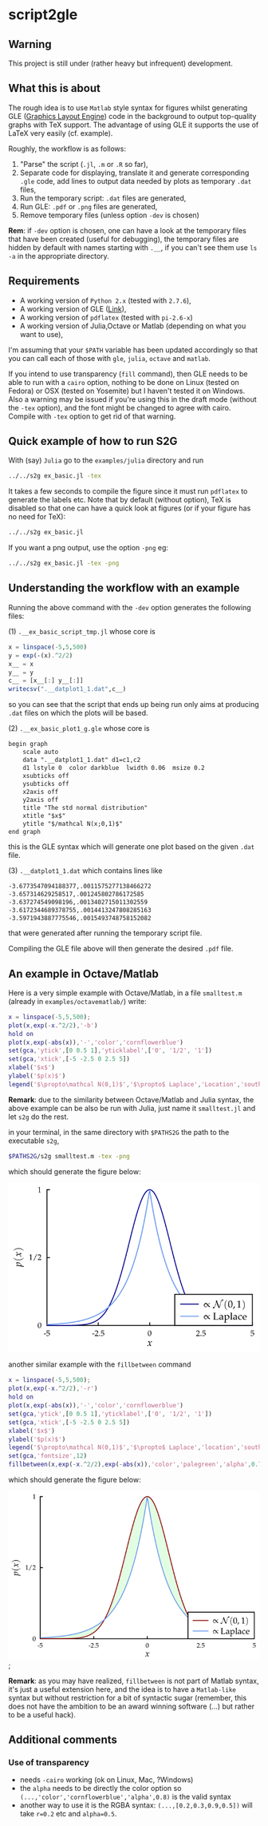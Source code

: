 # script2gle

## Warning

This project is still under (rather heavy but infrequent) development.

## What this is about

The rough idea is to use `Matlab` style syntax for figures whilst generating GLE ([Graphics Layout Engine](http://glx.sourceforge.net/index.html)) code in the background to output top-quality graphs with TeX support. The advantage of using GLE it supports the use of LaTeX very easily (cf. example).

Roughly, the workflow is as follows:

1. "Parse" the script (`.jl`, `.m` or `.R` so far),
2. Separate code for displaying, translate it and generate corresponding `.gle` code, add lines to output data needed by plots as temporary `.dat` files,
3. Run the temporary script: `.dat` files are generated,
4. Run GLE: `.pdf` or `.png` files are generated,
5. Remove temporary files (unless option `-dev` is chosen)

**Rem**: if `-dev` option is chosen, one can have a look at the temporary files that have been created (useful for debugging), the temporary files are hidden by default with names starting with `.__`, if you can't see them use `ls -a` in the appropriate directory.

## Requirements

- A working version of `Python 2.x` (tested with `2.7.6`),
- A working version of GLE ([Link](http://glx.sourceforge.net/index.html)),
- A working version of `pdflatex` (tested with `pi-2.6-x`)
- A working version of Julia,Octave or Matlab (depending on what you want to use),

I'm assuming that your `$PATH` variable has been updated accordingly so that you can call each of those with `gle`, `julia`, `octave` and `matlab`.

If you intend to use transparency (`fill` command), then GLE needs to be able to run with a `cairo` option, nothing to be done on Linux (tested on Fedora) or OSX (tested on Yosemite) but I haven't tested it on Windows. Also a warning may be issued if you're using this in the draft mode (without the `-tex` option), and the font might be changed to agree with cairo. Compile with `-tex` option to get rid of that warning.

## Quick example of how to run S2G

With (say) `Julia` go to the `examples/julia` directory and run

```Bash
../../s2g ex_basic.jl -tex
```

It takes a few seconds to compile the figure since it must run `pdflatex` to generate the labels etc. Note that by default (without option), TeX is disabled so that one can have a quick look at figures (or if your figure has no need for TeX):

```Bash
../../s2g ex_basic.jl
```

If you want a png output, use the option `-png` eg:

```Bash
../../s2g ex_basic.jl -tex -png
```

## Understanding the workflow with an example

Running the above command with the `-dev` option generates the following files:

(1) `.__ex_basic_script_tmp.jl` whose core is
```Julia
x = linspace(-5,5,500)
y = exp(-(x).^2/2)
x__ = x
y__ = y
c__ = [x__[:] y__[:]]
writecsv(".__datplot1_1.dat",c__)
```
so you can see that the script that ends up being run only aims at producing `.dat` files on which the plots will be based. 

(2) `.__ex_basic_plot1_g.gle` whose core is
```
begin graph
	scale auto
	data ".__datplot1_1.dat" d1=c1,c2
	d1 lstyle 0  color darkblue  lwidth 0.06  msize 0.2 
	xsubticks off 
	ysubticks off
	x2axis off
	y2axis off
	title "The std normal distribution"
	xtitle "$x$"
	ytitle "$/mathcal N(x;0,1)$"
end graph
```
this is the GLE syntax which will generate one plot based on the given `.dat` file.

(3) `.__datplot1_1.dat` which contains lines like
```
-3.6773547094188377,.0011575277138466272
-3.657314629258517,.001245802786172585
-3.637274549098196,.0013402715011302559
-3.6172344689378755,.0014413247808285163
-3.5971943887775546,.0015493748758152082
```
that were generated after running the temporary script file.

Compiling the GLE file above will then generate the desired `.pdf` file.

## An example in Octave/Matlab

Here is a very simple example with Octave/Matlab, in a file `smalltest.m` (already in `examples/octavematlab/`) write:

```Matlab
x = linspace(-5,5,500);
plot(x,exp(-x.^2/2),'-b')
hold on
plot(x,exp(-abs(x)),'-','color','cornflowerblue')
set(gca,'ytick',[0 0.5 1],'yticklabel',['0', '1/2', '1'])
set(gca,'xtick',[-5 -2.5 0 2.5 5])
xlabel('$x$')
ylabel('$p(x)$')
legend('$\propto\mathcal N(0,1)$','$\propto$ Laplace','Location','southeast')
```

**Remark**: due to the similarity between Octave/Matlab and Julia syntax, the above example can be also be run with Julia, just name it `smalltest.jl` and let `s2g` do the rest. 

in your terminal, in the same directory with `$PATHS2G` the path to the executable `s2g`,

```Bash
$PATHS2G/s2g smalltest.m -tex -png
```

which should generate the figure below:

![smalltest.m](/examples/octavematlab/smalltest_plot1_g.png)

another similar example with the `fillbetween` command

```Matlab
x = linspace(-5,5,500);
plot(x,exp(-x.^2/2),'-r')
hold on
plot(x,exp(-abs(x)),'-','color','cornflowerblue')
set(gca,'ytick',[0 0.5 1],'yticklabel',['0', '1/2', '1'])
set(gca,'xtick',[-5 -2.5 0 2.5 5])
xlabel('$x$')
ylabel('$p(x)$')
legend('$\propto\mathcal N(0,1)$','$\propto$ Laplace','location','southeast')
set(gca,'fontsize',12)
fillbetween(x,exp(-x.^2/2),exp(-abs(x)),'color','palegreen','alpha',0.7)
```

which should generate the figure below:

![smalltest2.m](/examples/octavematlab/smalltest2_plot1_g.png);

**Remark**: as you may have realized, `fillbetween` is not part of Matlab syntax, it's just a useful extension here, and the idea is to have a `Matlab-like` syntax but without restriction for a bit of syntactic sugar (remember, this does not have the ambition to be an award winning software (...) but rather to be a useful hack).

## Additional comments
### Use of transparency
- needs `-cairo` working (ok on Linux, Mac, ?Windows)
- the `alpha` needs to be directly the color option so `(...,'color','cornflowerblue','alpha',0.8)` is the valid syntax
- another way to use it is the RGBA syntax: `(...,[0.2,0.3,0.9,0.5])` will take `r=0.2` etc and `alpha=0.5`.
